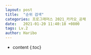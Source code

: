 ```yaml
---
layout: post
title:  "순위 검색"
categories: 프로그래머스 2021_카카오_공채
date:   2021-01-20 11:40:18 +0800
tags: Lv.2
author: Haribo
---
```


* content
{:toc}
